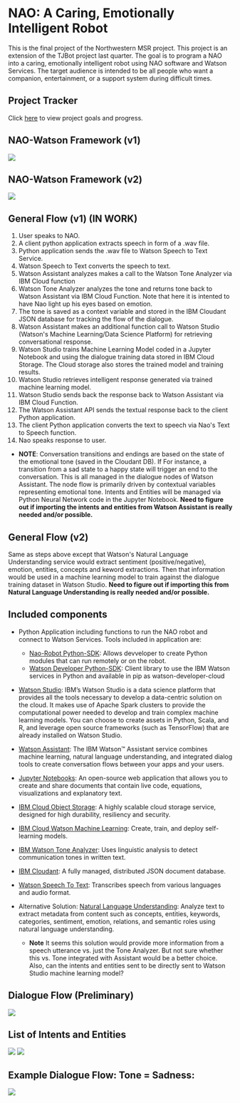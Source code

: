 # NAO: A Caring, Emotionally Intelligent Robot

This is the final project of the Northwestern MSR project. This project is an extension of the TJBot project last quarter. The goal is to program a NAO into a caring, emotionally intelligent robot using NAO software and Watson Services. The target audience is intended to be all people who want a companion, entertainment, or a support system during difficult times.


## Project Tracker

 Click [here](./PROGRESS.MD) to view project goals and progress. 

 ## NAO-Watson Framework (v1)

 ![](images/NAO_Watson_Architecture.png)

 ## NAO-Watson Framework (v2)

 ![](images/NAO_Watson_Architecture_v2.png)

 ## General Flow (v1) (IN WORK)

1. User speaks to NAO.
2. A client python application extracts speech in form of a .wav file. 
3. Python application sends the .wav file to Watson Speech to Text Service.
4. Watson Speech to Text converts the speech to text.
5. Watson Assistant analyzes makes a call to the Watson Tone Analyzer via IBM Cloud function
6. Watson Tone Analyzer analyzes the tone and returns tone back to Watson Assistant via IBM Cloud Function. Note that here it is intented to have Nao light up his eyes based on emotion. 
7. The tone is saved as a context variable and stored in the IBM Cloudant JSON database for tracking the flow of the dialogue. 
8. Watson Assistant makes an additional function call to Watson Studio (Watson's Machine Learning/Data Science Platform) for retrieving conversational response. 
9. Watson Studio trains Machine Learning Model coded in a Jupyter Notebook and using the dialogue training data stored in IBM Cloud Storage. The Cloud storage also stores the trained model and training results.
10. Watson Studio retrieves intelligent response generated via trained machine learning model. 
11. Watson Studio sends back the response back to Watson Assistant via IBM Cloud Function. 
12. The Watson Assistant API sends the textual response back to the client Python application.
13. The client Python application converts the text to speech via Nao's Text to Speech function. 
14. Nao speaks response to user. 
  * **NOTE**: Conversation transitions and endings are based on the state of the emotional tone (saved in the Cloudant DB). If For instance, a transition from a sad state to a happy state will trigger an end to the conversation. This is all managed in the dialogue nodes of Watson Assistant. The node flow is primarily driven by contextual variables representing emotional tone. Intents and Entities will be managed via Python Neural Network code in the Jupyter Notebook. **Need to figure out if importing the intents and entities from Watson Assistant is really needed and/or possible.**


 ## General Flow (v2)
 Same as steps above except that Watson's Natural Language Understanding service would extract sentiment (positive/negative), emotion, entities, concepts and keword extractions. Then that information would be used in a machine learning model to train against the dialogue training dataset in Watson Studio. **Need to figure out if importing this from Natural Language Understanding is really needed and/or possible.**

## Included components

* Python Application including functions to run the NAO robot and connect to Watson Services. Tools included in application are:
  * [Nao-Robot Python-SDK](http://doc.aldebaran.com/2-1/dev/python/index.html): Allows devveloper to create Python modules that can run remotely or on the robot.
  * [Watson Developer Python-SDK](https://github.com/watson-developer-cloud/python-sdk): Client library to use the IBM Watson services in Python and available in pip as watson-developer-cloud

* [Watson Studio](https://cloud.ibm.com/cloud/watson-studio): IBM’s Watson Studio is a data science platform that provides all the tools necessary to develop a data-centric solution on the cloud. It makes use of Apache Spark clusters to provide the computational power needed to develop and train complex machine learning models. You can choose to create assets in Python, Scala, and R, and leverage open source frameworks (such as TensorFlow) that are already installed on Watson Studio. 

* [Watson Assistant](https://cloud.ibm.com/apidocs/assistant): The IBM Watson™ Assistant service combines machine learning, natural language understanding, and integrated dialog tools to create conversation flows between your apps and your users.

* [Jupyter Notebooks](https://jupyter.org/): An open-source web application that allows you to create and share documents that contain live code, equations, visualizations and explanatory text.

* [IBM Cloud Object Storage](https://www.ibm.com/cloud/object-storage?cm_mmc=Search_Google-_-Hybrid+Cloud_Cloud+Platform+Digital-_-WW_NA-_-ibm%20cloud%20storage_e&cm_mmca1=000016GC&cm_mmca2=10007090&cm_mmca7=9021485&cm_mmca8=kwd-358437825807&cm_mmca9=_k_EAIaIQobChMI96b1oJjr4wIVhJ6fCh0wYAm5EAAYASAAEgILTvD_BwE_k_&cm_mmca10=317209285678&cm_mmca11=e&gclid=EAIaIQobChMI96b1oJjr4wIVhJ6fCh0wYAm5EAAYASAAEgILTvD_BwE): A highly scalable cloud storage service, designed for high durability, resiliency and security.

* [IBM Cloud Watson Machine Learning](https://dataplatform.cloud.ibm.com/docs/content/wsj/analyze-data/ml-overview.html): Create, train, and deploy self-learning models.

* [IBM Watson Tone Analyzer](https://cloud.ibm.com/apidocs/tone-analyzer): Uses linguistic analysis to detect communication tones in written text.

* [IBM Cloudant](https://www.ibm.com/cloud/cloudant): A fully managed, distributed JSON document database.

* [Watson Speech To Text](https://www.google.com/search?ei=4oBIXZj2Dca4tQavgL24CQ&q=watson+speech+to+text+API&oq=watson+speech+to+text+API&gs_l=psy-ab.3..0l4j0i22i30l6.2150.2538..2781...0.0..0.89.319.4......0....1..gws-wiz.......0i71j0i67.vwnvoEZLDS0&ved=&uact=5): Transcribes speech from various languages and audio format.

* Alternative Solution: [Natural Language Understanding](https://www.ibm.com/cloud/watson-natural-language-understanding): Analyze text to extract metadata from content such as concepts, entities, keywords, categories, sentiment, emotion, relations, and semantic roles using natural language understanding. 
  * **Note** It seems this solution would provide more information from a speech utterance vs. just the Tone Analyzer. But not sure whether this vs. Tone integrated with Assistant would be a better choice. Also, can the intents and entities sent to be directly sent to Watson Studio machine learning model?

## Dialogue Flow (Preliminary)
![](images/nao_dialogue.png)


## List of Intents and Entities 

![](images/nao_intents.png)
![](images/nao_entities.png)


## Example Dialogue Flow: Tone = Sadness:

 ![](images/flow1.jpg)






